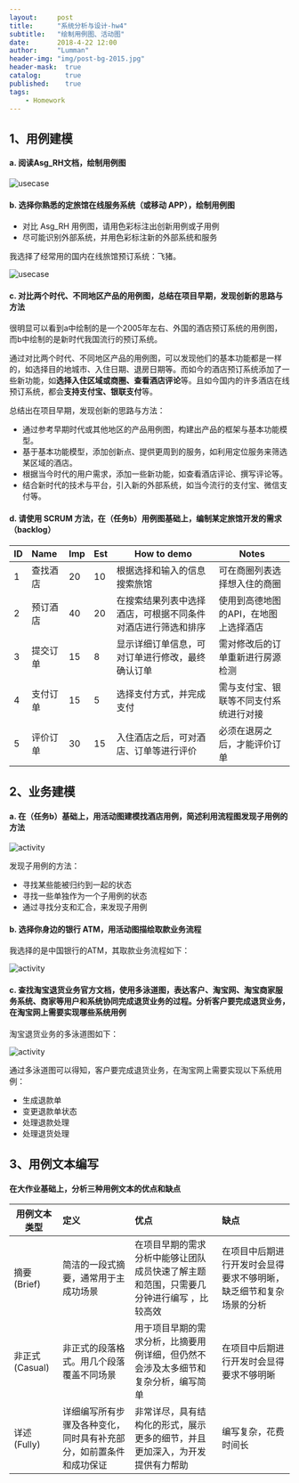 ```yaml
---
layout:     post
title:      "系统分析与设计-hw4"
subtitle:   "绘制用例图、活动图"
date:       2018-4-22 12:00
author:     "Lumman"
header-img: "img/post-bg-2015.jpg"
header-mask:  true
catalog:      true
published:    true
tags:
    - Homework
---
```


## 1、用例建模

#### a. 阅读Asg_RH文档，绘制用例图

![usecase](https://raw.githubusercontent.com/wulinman/wulinman.github.io/master/img/in-post/hw4/usecase.png)

#### b. 选择你熟悉的定旅馆在线服务系统（或移动 APP），绘制用例图

- 对比 Asg_RH 用例图，请用色彩标注出创新用例或子用例
- 尽可能识别外部系统，并用色彩标注新的外部系统和服务

我选择了经常用的国内在线旅馆预订系统：飞猪。

![usecase](https://raw.githubusercontent.com/wulinman/wulinman.github.io/master/img/in-post/hw4/usecase1.png)

#### c. 对比两个时代、不同地区产品的用例图，总结在项目早期，发现创新的思路与方法

很明显可以看到a中绘制的是一个2005年左右、外国的酒店预订系统的用例图，而b中绘制的是新时代我国流行的预订系统。

通过对比两个时代、不同地区产品的用例图，可以发现他们的基本功能都是一样的，如选择目的地城市、入住日期、退房日期等。而如今的酒店预订系统添加了一些新功能，如**选择入住区域或商圈、查看酒店评论**等。且如今国内的许多酒店在线预订系统，都会**支持支付宝、银联支付**等。

总结出在项目早期，发现创新的思路与方法：

- 通过参考早期时代或其他地区的产品用例图，构建出产品的框架与基本功能模型。
- 基于基本功能模型，添加创新点、提供更周到的服务，如利用定位服务来筛选某区域的酒店。
- 根据当今时代的用户需求，添加一些新功能，如查看酒店评论、撰写评论等。
- 结合新时代的技术与平台，引入新的外部系统，如当今流行的支付宝、微信支付等。

#### d. 请使用 SCRUM 方法，在（任务b）用例图基础上，编制某定旅馆开发的需求 （backlog）

| ID   | Name     | Imp  | Est  | How to demo                                                  | Notes                                  |
| :--- | :------- | ---- | ---- | ------------------------------------------------------------ | -------------------------------------- |
| 1    | 查找酒店 | 20   | 10   | 根据选择和输入的信息搜索旅馆                                 | 可在商圈列表选择想入住的商圈           |
| 2    | 预订酒店 | 40   | 20   | 在搜索结果列表中选择酒店，可根据不同条件对酒店进行筛选和排序 | 使用到高德地图的API，在地图上选择酒店  |
| 3    | 提交订单 | 15   | 8    | 显示详细订单信息，可对订单进行修改，最终确认订单             | 需对修改后的订单重新进行房源检测       |
| 4    | 支付订单 | 15   | 5    | 选择支付方式，并完成支付                                     | 需与支付宝、银联等不同支付系统进行对接 |
| 5    | 评价订单 | 30   | 15   | 入住酒店之后，可对酒店、订单等进行评价                       | 必须在退房之后，才能评价订单           |

## 2、业务建模

#### a. 在（任务b）基础上，用活动图建模找酒店用例，简述利用流程图发现子用例的方法

![activity](https://raw.githubusercontent.com/wulinman/wulinman.github.io/master/img/in-post/hw4/activity.png)

发现子用例的方法：

- 寻找某些能被归约到一起的状态
- 寻找一些单独作为一个子用例的状态
- 通过寻找分支和汇合，来发现子用例

#### b. 选择你身边的银行 ATM，用活动图描绘取款业务流程

我选择的是中国银行的ATM，其取款业务流程如下：

![activity](https://raw.githubusercontent.com/wulinman/wulinman.github.io/master/img/in-post/hw4/activity2.png)

#### c. 查找淘宝退货业务官方文档，使用多泳道图，表达客户、淘宝网、淘宝商家服务系统、商家等用户和系统协同完成退货业务的过程。分析客户要完成退货业务，在淘宝网上需要实现哪些系统用例

淘宝退货业务的多泳道图如下：

![activity](https://raw.githubusercontent.com/wulinman/wulinman.github.io/master/img/in-post/hw4/activity3.png)

通过多泳道图可以得知，客户要完成退货业务，在淘宝网上需要实现以下系统用例：

- 生成退款单
- 变更退款单状态
- 处理退款处理
- 处理退货处理

## 3、用例文本编写

#### 在大作业基础上，分析三种用例文本的优点和缺点

| 用例文本类型   | 定义                                                         | 优点                                                         | 缺点                                                         |
| -------------- | :----------------------------------------------------------- | :----------------------------------------------------------- | :----------------------------------------------------------- |
| 摘要(Brief)    | 简洁的一段式摘要，通常用于主成功场景                         | 在项目早期的需求分析中能够让团队成员快速了解主题和范围，只需要几分钟进行编写 ，比较高效 | 在项目中后期进行开发时会显得要求不够明晰，缺乏细节和复杂场景的分析 |
| 非正式(Casual) | 非正式的段落格式。用几个段落覆盖不同场景                     | 用于项目早期的需求分析，比摘要用例详细，但仍然不会涉及太多细节和复杂分析，编写简单 | 在项目中后期进行开发时会显得要求不够明晰                     |
| 详述(Fully)    | 详细编写所有步骤及各种变化，同时具有补充部分，如前置条件和成功保证 | 非常详尽，具有结构化的形式，展示更多的细节，并且更加深入，为开发提供有力帮助 | 编写复杂，花费时间长                                         |



